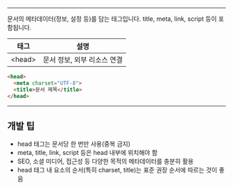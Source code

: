 
---
문서의 메타데이터(정보, 설정 등)를 담는 태그입니다. title, meta, link, script 등이 포함됩니다.

| 태그    | 설명                        |
|---------|-----------------------------|
| &lt;head&gt;  | 문서 정보, 외부 리소스 연결 |

```html
<head>
  <meta charset="UTF-8">
  <title>문서 제목</title>
</head>
```

---

## 개발 팁
- head 태그는 문서당 한 번만 사용(중복 금지)
- meta, title, link, script 등은 head 내부에 위치해야 함
- SEO, 소셜 미디어, 접근성 등 다양한 목적의 메타데이터를 충분히 활용
- head 태그 내 요소의 순서(특히 charset, title)는 표준 권장 순서에 따르는 것이 좋음
